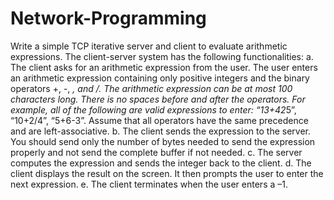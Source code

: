 # Network-Programming
Write a simple TCP iterative server and client to evaluate arithmetic expressions. The
client-server system has the following functionalities:
a. The client asks for an arithmetic expression from the user. The user enters an
arithmetic expression containing only positive integers and the binary operators +, -,
*, and /. The arithmetic expression can be at most 100 characters long. There is no spaces before and after the operators. For example, all of the following
are valid expressions to enter: “13+42*5”, “10+2/4”, “5+6-3”. Assume that all
operators have the same precedence and are left-associative.
b. The client sends the expression to the server. You should send only the
number of bytes needed to send the expression properly and not send the complete
buffer if not needed.
c. The server computes the expression and sends the integer back to the client.
d. The client displays the result on the screen. It then prompts the user to enter
the next expression.
e. The client terminates when the user enters a –1.
